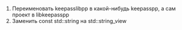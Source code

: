 1. Переименовать keepasslibpp в какой-нибудь keepasspp, а сам проект в libkeepasspp
2. Заменить const std::string на std::string_view

